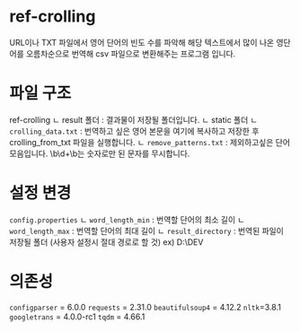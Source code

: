# ref-crolling
URL이나 TXT 파일에서 영어 단어의 빈도 수를 파악해 해당 텍스트에서 많이 나온 영단어를 오름차순으로 번역해 csv 파일으로 변환해주는 프로그램 입니다.

# 파일 구조
ref-crolling
  ㄴ result 폴더 : 결과물이 저장될 폴더입니다.
  ㄴ static 폴더
      ㄴ `crolling_data.txt` : 번역하고 싶은 영어 본문을 여기에 복사하고 저장한 후 crolling_from_txt 파일을 실행합니다.
      ㄴ `remove_patterns.txt` : 제외하고싶은 단어 모음입니다. \b\d+\b는 숫자로만 된 문자를 무시합니다.
 
# 설정 변경
`config.properties`
  ㄴ `word_length_min` : 번역할 단어의 최소 길이
  ㄴ `word_length_max` : 번역할 단어의 최대 길이
  ㄴ `result_directory` : 번역된 파일이 저장될 폴더 (사용자 설정시 절대 경로로 할 것) ex) D:\DEV

# 의존성
`configparser` = 6.0.0
`requests` = 2.31.0
`beautifulsoup4` = 4.12.2
`nltk`=3.8.1
`googletrans` = 4.0.0-rc1
`tqdm` = 4.66.1